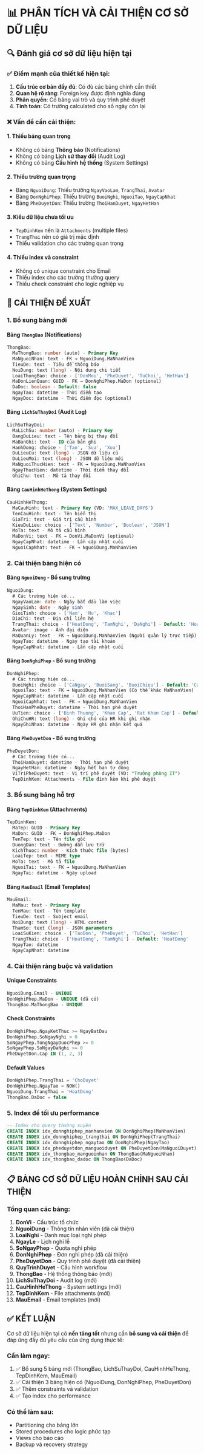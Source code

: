 # 📊 PHÂN TÍCH VÀ CẢI THIỆN CƠ SỞ DỮ LIỆU

## 🔍 Đánh giá cơ sở dữ liệu hiện tại

### ✅ **Điểm mạnh của thiết kế hiện tại:**

1. **Cấu trúc cơ bản đầy đủ**: Có đủ các bảng chính cần thiết
2. **Quan hệ rõ ràng**: Foreign key được định nghĩa đúng
3. **Phân quyền**: Có bảng vai trò và quy trình phê duyệt
4. **Tính toán**: Có trường calculated cho số ngày còn lại

### ❌ **Vấn đề cần cải thiện:**

#### 1. **Thiếu bảng quan trọng**
- Không có bảng **Thông báo** (Notifications)
- Không có bảng **Lịch sử thay đổi** (Audit Log)
- Không có bảng **Cấu hình hệ thống** (System Settings)

#### 2. **Thiếu trường quan trọng**
- Bảng `NguoiDung`: Thiếu trường `NgayVaoLam`, `TrangThai`, `Avatar`
- Bảng `DonNghiPhep`: Thiếu trường `BuoiNghi`, `NguoiTao`, `NgayCapNhat`
- Bảng `PheDuyetDon`: Thiếu trường `ThoiHanDuyet`, `NgayHetHan`

#### 3. **Kiểu dữ liệu chưa tối ưu**
- `TepDinhKem` nên là `Attachments` (multiple files)
- `TrangThai` nên có giá trị mặc định
- Thiếu validation cho các trường quan trọng

#### 4. **Thiếu index và constraint**
- Không có unique constraint cho Email
- Thiếu index cho các trường thường query
- Thiếu check constraint cho logic nghiệp vụ

## 🔧 **CẢI THIỆN ĐỀ XUẤT**

### 1. **Bổ sung bảng mới**

#### Bảng `ThongBao` (Notifications)
```sql
ThongBao:
  MaThongBao: number (auto) - Primary Key
  MaNguoiNhan: text - FK → NguoiDung.MaNhanVien
  TieuDe: text - Tiêu đề thông báo
  NoiDung: text (long) - Nội dung chi tiết
  LoaiThongBao: choice - ['DonMoi', 'PheDuyet', 'TuChoi', 'HetHan']
  MaDonLienQuan: GUID - FK → DonNghiPhep.MaDon (optional)
  DaDoc: boolean - Default: false
  NgayTao: datetime - Thời điểm tạo
  NgayDoc: datetime - Thời điểm đọc (optional)
```

#### Bảng `LichSuThayDoi` (Audit Log)
```sql
LichSuThayDoi:
  MaLichSu: number (auto) - Primary Key
  BangDuLieu: text - Tên bảng bị thay đổi
  MaBanGhi: text - ID của bản ghi
  HanhDong: choice - ['Tao', 'Sua', 'Xoa']
  DuLieuCu: text (long) - JSON dữ liệu cũ
  DuLieuMoi: text (long) - JSON dữ liệu mới
  MaNguoiThucHien: text - FK → NguoiDung.MaNhanVien
  NgayThucHien: datetime - Thời điểm thay đổi
  GhiChu: text - Mô tả thay đổi
```

#### Bảng `CauHinhHeThong` (System Settings)
```sql
CauHinhHeThong:
  MaCauHinh: text - Primary Key (VD: 'MAX_LEAVE_DAYS')
  TenCauHinh: text - Tên hiển thị
  GiaTri: text - Giá trị cấu hình
  KieuDuLieu: choice - ['Text', 'Number', 'Boolean', 'JSON']
  MoTa: text - Mô tả cấu hình
  MaDonVi: text - FK → DonVi.MaDonVi (optional)
  NgayCapNhat: datetime - Lần cập nhật cuối
  NguoiCapNhat: text - FK → NguoiDung.MaNhanVien
```

### 2. **Cải thiện bảng hiện có**

#### Bảng `NguoiDung` - Bổ sung trường
```sql
NguoiDung:
  # Các trường hiện có...
  NgayVaoLam: date - Ngày bắt đầu làm việc
  NgaySinh: date - Ngày sinh
  GioiTinh: choice - ['Nam', 'Nu', 'Khac']
  DiaChi: text - Địa chỉ liên hệ
  TrangThai: choice - ['HoatDong', 'TamNghi', 'DaNghi'] - Default: 'HoatDong'
  Avatar: image - Ảnh đại diện
  MaQuanLy: text - FK → NguoiDung.MaNhanVien (Người quản lý trực tiếp)
  NgayTao: datetime - Ngày tạo tài khoản
  NgayCapNhat: datetime - Lần cập nhật cuối
```

#### Bảng `DonNghiPhep` - Bổ sung trường
```sql
DonNghiPhep:
  # Các trường hiện có...
  BuoiNghi: choice - ['CaNgay', 'BuoiSang', 'BuoiChieu'] - Default: 'CaNgay'
  NguoiTao: text - FK → NguoiDung.MaNhanVien (Có thể khác MaNhanVien)
  NgayCapNhat: datetime - Lần cập nhật cuối
  NguoiCapNhat: text - FK → NguoiDung.MaNhanVien
  ThoiHanPheDuyet: datetime - Thời hạn phê duyệt
  UuTien: choice - ['Binh Thuong', 'Khan Cap', 'Rat Khan Cap'] - Default: 'Binh Thuong'
  GhiChuHR: text (long) - Ghi chú của HR khi ghi nhận
  NgayGhiNhan: datetime - Ngày HR ghi nhận kết quả
```

#### Bảng `PheDuyetDon` - Bổ sung trường
```sql
PheDuyetDon:
  # Các trường hiện có...
  ThoiHanDuyet: datetime - Thời hạn phê duyệt
  NgayHetHan: datetime - Ngày hết hạn tự động
  ViTriPheDuyet: text - Vị trí phê duyệt (VD: "Trưởng phòng IT")
  TepDinhKem: Attachments - File đính kèm khi phê duyệt
```

### 3. **Bổ sung bảng hỗ trợ**

#### Bảng `TepDinhKem` (Attachments)
```sql
TepDinhKem:
  MaTep: GUID - Primary Key
  MaDon: GUID - FK → DonNghiPhep.MaDon
  TenTep: text - Tên file gốc
  DuongDan: text - Đường dẫn lưu trữ
  KichThuoc: number - Kích thước file (bytes)
  LoaiTep: text - MIME type
  MoTa: text - Mô tả file
  NguoiTai: text - FK → NguoiDung.MaNhanVien
  NgayTai: datetime - Ngày upload
```

#### Bảng `MauEmail` (Email Templates)
```sql
MauEmail:
  MaMau: text - Primary Key
  TenMau: text - Tên template
  TieuDe: text - Subject email
  NoiDung: text (long) - HTML content
  ThamSo: text (long) - JSON parameters
  LoaiSuKien: choice - ['TaoDon', 'PheDuyet', 'TuChoi', 'HetHan']
  TrangThai: choice - ['HoatDong', 'TamNghi'] - Default: 'HoatDong'
  NgayTao: datetime
  NgayCapNhat: datetime
```

### 4. **Cải thiện ràng buộc và validation**

#### Unique Constraints
```sql
NguoiDung.Email - UNIQUE
DonNghiPhep.MaDon - UNIQUE (đã có)
ThongBao.MaThongBao - UNIQUE
```

#### Check Constraints
```sql
DonNghiPhep.NgayKetThuc >= NgayBatDau
DonNghiPhep.SoNgayNghi > 0
SoNgayPhep.TongNgayDuocPhep >= 0
SoNgayPhep.SoNgayDaNghi >= 0
PheDuyetDon.Cap IN (1, 2, 3)
```

#### Default Values
```sql
DonNghiPhep.TrangThai = 'ChoDuyet'
DonNghiPhep.NgayTao = NOW()
NguoiDung.TrangThai = 'HoatDong'
ThongBao.DaDoc = false
```

### 5. **Index để tối ưu performance**

```sql
-- Index cho query thường xuyên
CREATE INDEX idx_donnghiphep_manhanvien ON DonNghiPhep(MaNhanVien)
CREATE INDEX idx_donnghiphep_trangthai ON DonNghiPhep(TrangThai)
CREATE INDEX idx_donnghiphep_ngaytao ON DonNghiPhep(NgayTao)
CREATE INDEX idx_pheduyetdon_manguoiduyet ON PheDuyetDon(MaNguoiDuyet)
CREATE INDEX idx_thongbao_manguoinhan ON ThongBao(MaNguoiNhan)
CREATE INDEX idx_thongbao_dadoc ON ThongBao(DaDoc)
```

## 📋 **BẢNG CƠ SỞ DỮ LIỆU HOÀN CHỈNH SAU CẢI THIỆN**

### Tổng quan các bảng:
1. **DonVi** - Cấu trúc tổ chức
2. **NguoiDung** - Thông tin nhân viên (đã cải thiện)
3. **LoaiNghi** - Danh mục loại nghỉ phép
4. **NgayLe** - Lịch nghỉ lễ
5. **SoNgayPhep** - Quota nghỉ phép
6. **DonNghiPhep** - Đơn nghỉ phép (đã cải thiện)
7. **PheDuyetDon** - Quy trình phê duyệt (đã cải thiện)
8. **QuyTrinhDuyet** - Cấu hình workflow
9. **ThongBao** - Hệ thống thông báo (mới)
10. **LichSuThayDoi** - Audit log (mới)
11. **CauHinhHeThong** - System settings (mới)
12. **TepDinhKem** - File attachments (mới)
13. **MauEmail** - Email templates (mới)

## ✅ **KẾT LUẬN**

Cơ sở dữ liệu hiện tại có **nền tảng tốt** nhưng cần **bổ sung và cải thiện** để đáp ứng đầy đủ yêu cầu của ứng dụng thực tế:

### Cần làm ngay:
1. ✅ Bổ sung 5 bảng mới (ThongBao, LichSuThayDoi, CauHinhHeThong, TepDinhKem, MauEmail)
2. ✅ Cải thiện 3 bảng hiện có (NguoiDung, DonNghiPhep, PheDuyetDon)
3. ✅ Thêm constraints và validation
4. ✅ Tạo index cho performance

### Có thể làm sau:
- Partitioning cho bảng lớn
- Stored procedures cho logic phức tạp
- Views cho báo cáo
- Backup và recovery strategy 